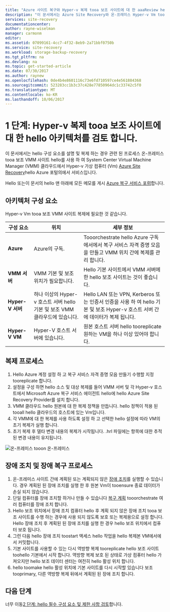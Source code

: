 ```yaml
---
title: "Azure 사이트 복구와 Hyper-v 복제 tooa 보조 사이트에 대 한 aaaReview hello 아키텍처 | Microsoft Docs"
description: "이 문서에서는 Azure Site Recovery와 온-프레미스 Hyper-v Vm tooa 보조 System Center VMM 사이트 복제에 대 한 hello 아키텍처의 개요를 제공 합니다."
services: site-recovery
documentationcenter: 
author: rayne-wiselman
manager: carmonm
editor: 
ms.assetid: 07099161-4cc7-4f32-8eb9-2a71bbf0750b
ms.service: site-recovery
ms.workload: storage-backup-recovery
ms.tgt_pltfrm: na
ms.devlang: na
ms.topic: get-started-article
ms.date: 07/30/2017
ms.author: raynew
ms.openlocfilehash: 0de4b4e8601116c73e6fd710597ce4e561884368
ms.sourcegitcommit: 523283cc1b3c37c428e77850964dc1c33742c5f0
ms.translationtype: MT
ms.contentlocale: ko-KR
ms.lasthandoff: 10/06/2017
---
```

# <a name="step-1-review-hello-architecture-for-hyper-v-replication-tooa-secondary-site"></a>1 단계: Hyper-v 복제 tooa 보조 사이트에 대 한 hello 아키텍처를 검토 합니다.

이 문서에서는 hello 구성 요소를 설명 및 복제 하는 경우 관련 된 프로세스 온-프레미스 tooa 보조 VMM 사이트 hello를 사용 하 여 System Center Virtual Machine Manager (VMM) 클라우드에서 Hyper-v 가상 컴퓨터 (Vm) [Azure Site Recovery](site-recovery-overview.md)hello Azure 포털의에서 서비스입니다.

Hello 또는이 문서의 hello 맨 아래에 모든 메모를 게시 [Azure 복구 서비스 포럼](https://social.msdn.microsoft.com/forums/azure/home?forum=hypervrecovmgr)합니다.



## <a name="architectural-components"></a>아키텍처 구성 요소

Hyper-v Vm tooa 보조 VMM 사이트 복제에 필요한 것 같습니다.

**구성 요소** | **위치** | **세부 정보**
--- | --- | ---
**Azure** | Azure의 구독. | Tooorchestrate hello Azure 구독에서에서 복구 서비스 자격 증명 모음을 만들고 VMM 위치 간에 복제를 관리 합니다.
**VMM 서버** | VMM 기본 및 보조 위치가 필요합니다. | Hello 기본 사이트에서 VMM 서버에 한 hello 보조 사이트는 것이 좋습니다. 
**Hyper-V 서버** |  하나 이상의 Hyper-v 호스트 서버 hello 기본 및 보조 VMM 클라우드에 있습니다. | Hello LAN 또는 VPN, Kerberos 또는 인증서 인증을 사용 하 여 hello 기본 및 보조 Hyper-v 호스트 서버 간에 데이터가 복제 됩니다.  
**Hyper-V VM** | Hyper-V 호스트 서버에 있습니다. | 원본 호스트 서버 hello tooreplicate 원하는 VM을 하나 이상 있어야 합니다.

## <a name="replication-process"></a>복제 프로세스

1. Hello Azure 계정 설정 하 고 복구 서비스 자격 증명 모음 만들기 수행할 지정 tooreplicate 합니다.
2. 설정을 구성 하면 hello 소스 및 대상 복제를 들어 VMM 서버 및 각 Hyper-v 호스트에서 Microsoft Azure 복구 서비스 에이전트 hello에 hello Azure Site Recovery Provider를 설치 합니다.
3. VMM 클라우드 hello 원본에 대 한 복제 정책을 만듭니다. hello 정책이 적용 된 tooall hello 클라우드의 호스트에 있는 Vm입니다.
4. 각 VMM에 대 한 복제를 사용 하도록 설정 하 고 선택한 hello 설정에 따라 VM의 초기 복제가 실행 합니다.
5. 초기 복제 후 델타 변경 내용의 복제가 시작됩니다. .hrl 파일에는 항목에 대한 추적된 변경 내용이 유지됩니다.


![온-프레미스 tooon 온-프레미스](./media/vmm-to-vmm-walkthrough-architecture/arch-onprem-onprem.png)

## <a name="failover-and-failback-process"></a>장애 조치 및 장애 복구 프로세스

1. 온-프레미스 사이트 간에 계획된 또는 계획되지 않은 [장애 조치](site-recovery-failover.md)를 실행할 수 있습니다. 경우 계획된 된 장애 조치를 실행 한 후 원본 Vm이 tooensure 종료 데이터가 손실 되지 않습니다.
2. 단일 컴퓨터를 장애 조치할 하거나 만들 수 있습니다 [복구 계획](site-recovery-create-recovery-plans.md) tooorchestrate 여러 컴퓨터를 장애 조치 합니다.
4. Hello 보조 위치에서 장애 조치 컴퓨터 hello 후 계획 되지 않은 장애 조치 tooa 보조 사이트를 수행 하는 경우에 사용 되지 않도록 보호 또는 복제용으로 설정 합니다. Hello 장애 조치 후 계획된 된 장애 조치를 실행 한 경우 hello 보조 위치에서 컴퓨터 보호 됩니다.
5. 그런 다음 hello 장애 조치 toostart 액세스 hello 작업을 hello 복제본 VM에서에서 커밋합니다.
6. 기본 사이트를 사용할 수 있는 다시 역방향 복제 tooreplicate hello 보조 사이트 toohello 기본에서 시작 합니다. 역방향 복제 보호 된 상태로 가상 컴퓨터 hello 가져오지만 hello 보조 데이터 센터는 여전히 hello 활성 위치 합니다.
7. hello toomake hello 활성 위치에 기본 사이트를 다시 시작할 있습니다 보조 tooprimary, 다른 역방향 복제 뒤에서 계획된 된 장애 조치 합니다.



## <a name="next-steps"></a>다음 단계

너무 이동[2 단계: hello 필수 구성 요소 및 제한 사항 검토](vmm-to-vmm-walkthrough-prerequisites.md)합니다.
